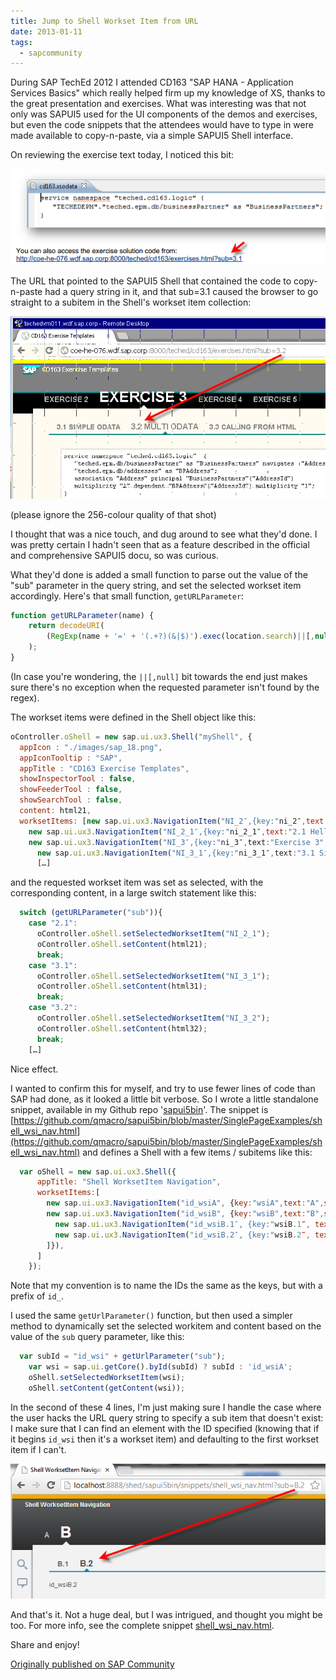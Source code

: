 ```yaml
---
title: Jump to Shell Workset Item from URL
date: 2013-01-11
tags:
  - sapcommunity
---
```

During SAP TechEd 2012 I attended CD163 "SAP HANA - Application Services Basics" which really helped firm up my knowledge of XS, thanks to the great presentation and exercises. What was interesting was that not only was SAPUI5 used for the UI components of the demos and exercises, but even the code snippets that the attendees would have to type in were made available to copy-n-paste, via a simple SAPUI5 Shell interface.

On reviewing the exercise text today, I noticed this bit:

![](/images/2013/01/urlsub2_173826.png)

The URL that pointed to the SAPUI5 Shell that contained the code to copy-n-paste had a query string in it, and that sub=3.1 caused the browser to go straight to a subitem in the Shell's workset item collection:

![](/images/2013/01/sub3_2_173827.png)

(please ignore the 256-colour quality of that shot)

I thought that was a nice touch, and dug around to see what they'd done. I was pretty certain I hadn't seen that as a feature described in the official and comprehensive SAPUI5 docu, so was curious.

What they'd done is added a small function to parse out the value of the "sub" parameter in the query string, and set the selected workset item accordingly. Here's that small function, `getURLParameter`:

```javascript
function getURLParameter(name) {
    return decodeURI(
        (RegExp(name + '=' + '(.+?)(&|$)').exec(location.search)||[,null])[1]
    );
}
```

(In case you're wondering, the `||[,null]` bit towards the end just makes sure there's no exception when the requested parameter isn't found by the regex).

The workset items were defined in the Shell object like this:

```javascript
oController.oShell = new sap.ui.ux3.Shell("myShell", {
  appIcon : "./images/sap_18.png",
  appIconTooltip : "SAP",
  appTitle : "CD163 Exercise Templates",
  showInspectorTool : false,
  showFeederTool : false,
  showSearchTool : false,
  content: html21,
  worksetItems: [new sap.ui.ux3.NavigationItem("NI_2″,{key:"ni_2″,text:"Exercise 2", subItems:[
    new sap.ui.ux3.NavigationItem("NI_2_1″,{key:"ni_2_1″,text:"2.1 Hello World"})]}),
    new sap.ui.ux3.NavigationItem("NI_3″,{key:"ni_3″,text:"Exercise 3", subItems:[
      new sap.ui.ux3.NavigationItem("NI_3_1″,{key:"ni_3_1″,text:"3.1 Simple OData"}),
      […]
```

and the requested workset item was set as selected, with the corresponding content, in a large switch statement like this:

```javascript
  switch (getURLParameter("sub")){
    case "2.1":
      oController.oShell.setSelectedWorksetItem("NI_2_1");
      oController.oShell.setContent(html21);
      break;
    case "3.1":
      oController.oShell.setSelectedWorksetItem("NI_3_1");
      oController.oShell.setContent(html31);
      break;
    case "3.2":
      oController.oShell.setSelectedWorksetItem("NI_3_2");
      oController.oShell.setContent(html32);
      break;
    […]
```

Nice effect.

I wanted to confirm this for myself, and try to use fewer lines of code than SAP had done, as it looked a little bit verbose. So I wrote a little standalone snippet, available in my Github repo '[sapui5bin](https://github.com/qmacro/sapui5bin)'. The snippet is [https://github.com/qmacro/sapui5bin/blob/master/SinglePageExamples/shell_wsi_nav.html](https://github.com/qmacro/sapui5bin/blob/master/SinglePageExamples/shell_wsi_nav.html) and defines a Shell with a few items / subitems like this:

```javascript
  var oShell = new sap.ui.ux3.Shell({    
      appTitle: "Shell WorksetItem Navigation",
      worksetItems:[
        new sap.ui.ux3.NavigationItem("id_wsiA", {key:"wsiA",text:"A",subItems:[ ]}),
        new sap.ui.ux3.NavigationItem("id_wsiB", {key:"wsiB",text:"B",subItems:[
          new sap.ui.ux3.NavigationItem("id_wsiB.1″, {key:"wsiB.1″, text:"B.1"}),
          new sap.ui.ux3.NavigationItem("id_wsiB.2″, {key:"wsiB.2″, text:"B.2"}),
        ]}),
      ]
    });
```

Note that my convention is to name the IDs the same as the keys, but with a prefix of `id_`.

I used the same `getUrlParameter()` function, but then used a simpler method to dynamically set the selected workitem and content based on the value of the `sub` query parameter, like this:

```javascript
  var subId = "id_wsi" + getUrlParameter("sub");
    var wsi = sap.ui.getCore().byId(subId) ? subId : 'id_wsiA';
    oShell.setSelectedWorksetItem(wsi);
    oShell.setContent(getContent(wsi));
```

In the second of these 4 lines, I'm just making sure I handle the case where the user hacks the URL query string to specify a sub item that doesn't exist: I make sure that I can find an element with the ID specified (knowing that if it begins `id_wsi` then it's a workset item) and defaulting to the first workset item if I can't.

![](/images/2013/01/b2_173831.png)

And that's it. Not a huge deal, but I was intrigued, and thought you might be too. For more info, see the complete snippet [shell_wsi_nav.html](https://github.com/qmacro/sapui5bin/blob/master/SinglePageExamples/shell_wsi_nav.html).

Share and enjoy!

[Originally published on SAP Community](https://blogs.sap.com/2013/01/11/jump-to-shell/)
